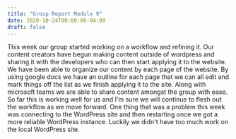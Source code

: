 ```yaml
---
title: "Group Report Module 9"
date: 2020-10-24T00:00:00-04:00
draft: false
---
```


This week our group started working on a workflow and refining it. Our content creators have begun making content outside of wordpress and sharing it with the developers who can then start applying it to the website. We have been able to organize our content by each page of the website. By using google docs we have an outline for each page that we can all edit and mark things off the list as we finish applying it to the site. Along with microsoft teams we are able to share content amongst the group with ease. So far this is working well for us and I'm sure we will continue to flesh out the workflow as we move forward. One thing that was a problem this week was connecting to the WordPress site and then restarting once we got a more reliable WordPress instance.  Luckily we didn't have too much work on the local WordPress site.

